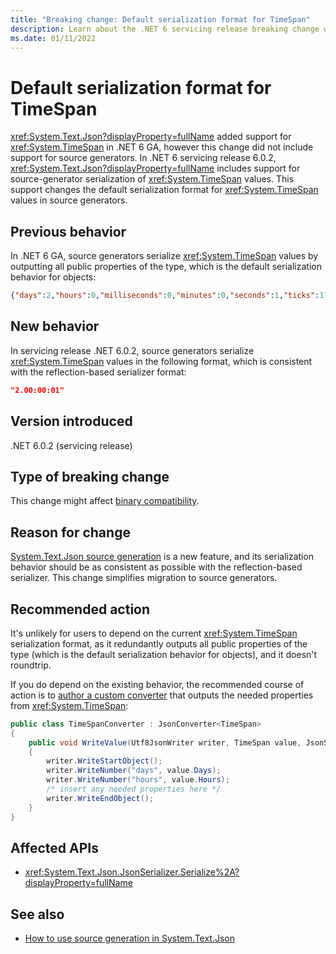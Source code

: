 ```yaml
---
title: "Breaking change: Default serialization format for TimeSpan"
description: Learn about the .NET 6 servicing release breaking change where the default serialization format for TimeSpan in source generators has changed.
ms.date: 01/11/2022
---
```

# Default serialization format for TimeSpan

<xref:System.Text.Json?displayProperty=fullName> added support for <xref:System.TimeSpan> in .NET 6 GA, however this change did not include support for source generators. In .NET 6 servicing release 6.0.2, <xref:System.Text.Json?displayProperty=fullName> includes support for source-generator serialization of <xref:System.TimeSpan> values. This support changes the default serialization format for <xref:System.TimeSpan> values in source generators.

## Previous behavior

In .NET 6 GA, source generators serialize <xref:System.TimeSpan> values by outputting all public properties of the type, which is the default serialization behavior for objects:

```json
{"days":2,"hours":0,"milliseconds":0,"minutes":0,"seconds":1,"ticks":1728010000000,"totalDays":2.0000115740740743,"totalHours":48.000277777777775,"totalMilliseconds":172801000,"totalMinutes":2880.016666666667,"totalSeconds":172801}
```

## New behavior

In servicing release .NET 6.0.2, source generators serialize <xref:System.TimeSpan> values in the following format, which is consistent with the reflection-based serializer format:

```json
"2.00:00:01"
```

## Version introduced

.NET 6.0.2 (servicing release)

## Type of breaking change

This change might affect [binary compatibility](../../categories.md#binary-compatibility).

## Reason for change

[System.Text.Json source generation](../../../../standard/serialization/system-text-json/source-generation.md) is a new feature, and its serialization behavior should be as consistent as possible with the reflection-based serializer. This change simplifies migration to source generators.

## Recommended action

It's unlikely for users to depend on the current <xref:System.TimeSpan> serialization format, as it redundantly outputs all public properties of the type (which is the default serialization behavior for objects), and it doesn't roundtrip.

If you do depend on the existing behavior, the recommended course of action is to [author a custom converter](../../../../standard/serialization/system-text-json/converters-how-to.md) that outputs the needed properties from <xref:System.TimeSpan>:

```csharp
public class TimeSpanConverter : JsonConverter<TimeSpan>
{
    public void WriteValue(Utf8JsonWriter writer, TimeSpan value, JsonSerializerOptions options)
    {
        writer.WriteStartObject();
        writer.WriteNumber("days", value.Days);
        writer.WriteNumber("hours", value.Hours);
        /* insert any needed properties here */
        writer.WriteEndObject();
    }
}
```

## Affected APIs

- <xref:System.Text.Json.JsonSerializer.Serialize%2A?displayProperty=fullName>

## See also

- [How to use source generation in System.Text.Json](../../../../standard/serialization/system-text-json/source-generation.md)
